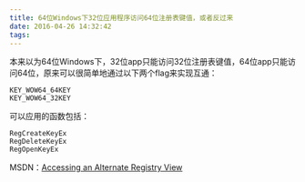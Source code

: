 ```yaml
---
title: 64位Windows下32位应用程序访问64位注册表键值，或者反过来
date: 2016-04-26 14:32:42
tags:
---
```

本来以为64位Windows下，32位app只能访问32位注册表键值，64位app只能访问64位，原来可以很简单地通过以下两个flag来实现互通：
```
KEY_WOW64_64KEY
KEY_WOW64_32KEY
```
可以应用的函数包括：
```
RegCreateKeyEx
RegDeleteKeyEx
RegOpenKeyEx
```
MSDN：[Accessing an Alternate Registry View][1]

[1]:http://msdn.microsoft.com/en-us/library/windows/desktop/aa384129(v=vs.85).aspx
